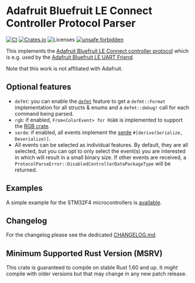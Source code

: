 # Adafruit Bluefruit LE Connect Controller Protocol Parser
[![CI](https://github.com/rursprung/adafruit-bluefruit-protocol-rs/actions/workflows/CI.yml/badge.svg)](https://github.com/rursprung/adafruit-bluefruit-protocol-rs/actions/workflows/CI.yml)
[![Crates.io](https://img.shields.io/crates/v/adafruit-bluefruit-protocol)](https://crates.io/crates/adafruit-bluefruit-protocol)
![Licenses](https://img.shields.io/crates/l/adafruit-bluefruit-protocol)
[![unsafe forbidden](https://img.shields.io/badge/unsafe-forbidden-success.svg)](https://github.com/rust-secure-code/safety-dance/)

This implements the [Adafruit Bluefruit LE Connect controller protocol](https://learn.adafruit.com/bluefruit-le-connect/controller)
which is e.g. used by the [Adafruit Bluefruit LE UART Friend](https://learn.adafruit.com/introducing-the-adafruit-bluefruit-le-uart-friend).

Note that this work is not affiliated with Adafruit.

## Optional features
* `defmt`: you can enable the [`defmt`](https://defmt.ferrous-systems.com/) feature to get a `defmt::Format` implementation for all structs & enums and a `defmt::debug!` call for each command being parsed.
* `rgb`: if enabled, `From<ColorEvent> for RGB8` is implemented to support the [RGB crate](https://crates.io/crates/rgb).
* `serde`: if enabled, all events implement the [serde](https://serde.rs/) `#[derive(Serialize, Deserialize)]`.
* All events can be selected as individual features. By default, they are all selected,
  but you can opt to only select the event(s) you are interested in which will result in a small binary size.
  If other events are received, a `ProtocolParseError::DisabledControllerDataPackageType` will be returned.

## Examples
A simple example for the STM32F4 microcontrollers is [available](examples/stm32f4-event-printer/README.md).

## Changelog
For the changelog please see the dedicated [CHANGELOG.md](CHANGELOG.md).

## Minimum Supported Rust Version (MSRV)
This crate is guaranteed to compile on stable Rust 1.60 and up. It *might*
compile with older versions but that may change in any new patch release.
